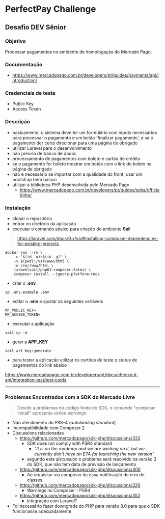 # PerfectPay Challenge

## Desafio DEV Sênior

### Objetivo

Processar pagamentos no ambiente de homologação do Mercado Pago.


### Documentação

- https://www.mercadopago.com.br/developers/pt/guides/payments/api/introduction/


### Credenciais de teste

- Public Key
- Access Token


### Descrição

- basicamente, o sistema deve ter um formulário com inputs necessários para processar o pagamento
e um botão 'finalizar pagamento', e se o pagamento der certo direcionar para uma página de obrigado
- utilizar Laravel para o desenvolvimento
- não precisa de banco de dados
- processamento de pagamentos com boleto e cartão de crédito
- se o pagamento for boleto mostrar um botão com o link do boleto na página de obrigado
- não é necessário se importar com a qualidade do front, usar um bootstrap bem básico
- utilizar a biblioteca PHP desenvolvida pelo Mercado Pago
  - https://www.mercadopago.com.br/developers/pt/guides/sdks/official/php/


### Instalação

- clonar o repositório
- entrar no diretório da aplicação
- executar o comando abaixo para criação do ambiente **Sail**
> https://laravel.com/docs/9.x/sail#installing-composer-dependencies-for-existing-projects

```shell
docker run --rm \
    -u "$(id -u):$(id -g)" \
    -v $(pwd):/var/www/html \
    -w /var/www/html \
    laravelsail/php81-composer:latest \
    composer install --ignore-platform-reqs
```

- criar o **.env**
```
cp .env.example .env
```

- editar o **.env** e ajustar as seguintes variáveis
```
MP_PUBLIC_KEY=
MP_ACCESS_TOKEN=
```

- executar a aplicação
```shell
sail up -d
```

- gerar a **APP_KEY**
```
sail art key:generate
```

- para testar a aplicação utilizar os cartões de teste e status de pagamentos do link abaixo

https://www.mercadopago.com.br/developers/pt/docs/checkout-api/integration-test/test-cards


--------------------------

### Problemas Encontrados com a SDK do Mercado Livre
> Devido a problemas no código fonte do SDK, o comando "composer install" apresenta vários _warnings_

- Não atendimento do PRS-4 (_autoloading standard_)
- Incompatibilidade com Composer 2
- Discussions relacionadas
  - https://github.com/mercadopago/sdk-php/discussions/332
    - SDK does not comply with PSR4 standard
	  - _"It is on the roadmap and we are working on it, but we currently don't have an ETA for launching the new version"_
    - segundo esta _discussion_ o problema será resolvido na versão 3 do SDK, que não tem data de previsão de lançamento
  - https://github.com/mercadopago/sdk-php/discussions/400
    - Ao requisitar via composer da essa notificação de erro de classes
  - https://github.com/mercadopago/sdk-php/discussions/320
    - Warnings no Composer - PSR4
  - https://github.com/mercadopago/sdk-php/discussions/352
    - Integração com Laravel?
- Foi necessário fazer downgrade do PHP para versão 8.0 para que o SDK funcionasse adequadamente
